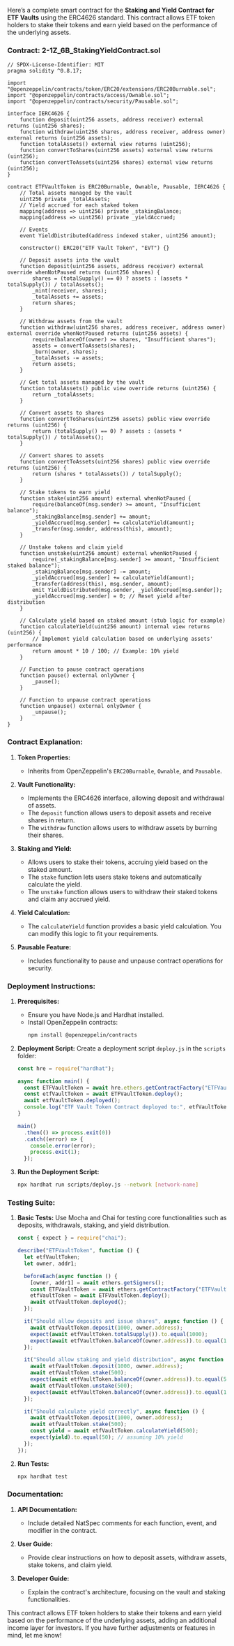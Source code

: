 Here’s a complete smart contract for the **Staking and Yield Contract for ETF Vaults** using the ERC4626 standard. This contract allows ETF token holders to stake their tokens and earn yield based on the performance of the underlying assets.

### Contract: 2-1Z_6B_StakingYieldContract.sol

```solidity
// SPDX-License-Identifier: MIT
pragma solidity ^0.8.17;

import "@openzeppelin/contracts/token/ERC20/extensions/ERC20Burnable.sol";
import "@openzeppelin/contracts/access/Ownable.sol";
import "@openzeppelin/contracts/security/Pausable.sol";

interface IERC4626 {
    function deposit(uint256 assets, address receiver) external returns (uint256 shares);
    function withdraw(uint256 shares, address receiver, address owner) external returns (uint256 assets);
    function totalAssets() external view returns (uint256);
    function convertToShares(uint256 assets) external view returns (uint256);
    function convertToAssets(uint256 shares) external view returns (uint256);
}

contract ETFVaultToken is ERC20Burnable, Ownable, Pausable, IERC4626 {
    // Total assets managed by the vault
    uint256 private _totalAssets;
    // Yield accrued for each staked token
    mapping(address => uint256) private _stakingBalance;
    mapping(address => uint256) private _yieldAccrued;

    // Events
    event YieldDistributed(address indexed staker, uint256 amount);
    
    constructor() ERC20("ETF Vault Token", "EVT") {}

    // Deposit assets into the vault
    function deposit(uint256 assets, address receiver) external override whenNotPaused returns (uint256 shares) {
        shares = (totalSupply() == 0) ? assets : (assets * totalSupply()) / totalAssets();
        _mint(receiver, shares);
        _totalAssets += assets;
        return shares;
    }

    // Withdraw assets from the vault
    function withdraw(uint256 shares, address receiver, address owner) external override whenNotPaused returns (uint256 assets) {
        require(balanceOf(owner) >= shares, "Insufficient shares");
        assets = convertToAssets(shares);
        _burn(owner, shares);
        _totalAssets -= assets;
        return assets;
    }

    // Get total assets managed by the vault
    function totalAssets() public view override returns (uint256) {
        return _totalAssets;
    }

    // Convert assets to shares
    function convertToShares(uint256 assets) public view override returns (uint256) {
        return (totalSupply() == 0) ? assets : (assets * totalSupply()) / totalAssets();
    }

    // Convert shares to assets
    function convertToAssets(uint256 shares) public view override returns (uint256) {
        return (shares * totalAssets()) / totalSupply();
    }

    // Stake tokens to earn yield
    function stake(uint256 amount) external whenNotPaused {
        require(balanceOf(msg.sender) >= amount, "Insufficient balance");
        _stakingBalance[msg.sender] += amount;
        _yieldAccrued[msg.sender] += calculateYield(amount);
        _transfer(msg.sender, address(this), amount);
    }

    // Unstake tokens and claim yield
    function unstake(uint256 amount) external whenNotPaused {
        require(_stakingBalance[msg.sender] >= amount, "Insufficient staked balance");
        _stakingBalance[msg.sender] -= amount;
        _yieldAccrued[msg.sender] += calculateYield(amount);
        _transfer(address(this), msg.sender, amount);
        emit YieldDistributed(msg.sender, _yieldAccrued[msg.sender]);
        _yieldAccrued[msg.sender] = 0; // Reset yield after distribution
    }

    // Calculate yield based on staked amount (stub logic for example)
    function calculateYield(uint256 amount) internal view returns (uint256) {
        // Implement yield calculation based on underlying assets' performance
        return amount * 10 / 100; // Example: 10% yield
    }

    // Function to pause contract operations
    function pause() external onlyOwner {
        _pause();
    }

    // Function to unpause contract operations
    function unpause() external onlyOwner {
        _unpause();
    }
}
```

### Contract Explanation:

1. **Token Properties:**
   - Inherits from OpenZeppelin's `ERC20Burnable`, `Ownable`, and `Pausable`.

2. **Vault Functionality:**
   - Implements the ERC4626 interface, allowing deposit and withdrawal of assets.
   - The `deposit` function allows users to deposit assets and receive shares in return.
   - The `withdraw` function allows users to withdraw assets by burning their shares.

3. **Staking and Yield:**
   - Allows users to stake their tokens, accruing yield based on the staked amount.
   - The `stake` function lets users stake tokens and automatically calculate the yield.
   - The `unstake` function allows users to withdraw their staked tokens and claim any accrued yield.

4. **Yield Calculation:**
   - The `calculateYield` function provides a basic yield calculation. You can modify this logic to fit your requirements.

5. **Pausable Feature:**
   - Includes functionality to pause and unpause contract operations for security.

### Deployment Instructions:

1. **Prerequisites:**
   - Ensure you have Node.js and Hardhat installed.
   - Install OpenZeppelin contracts:
     ```bash
     npm install @openzeppelin/contracts
     ```

2. **Deployment Script:**
   Create a deployment script `deploy.js` in the `scripts` folder:

   ```javascript
   const hre = require("hardhat");

   async function main() {
     const ETFVaultToken = await hre.ethers.getContractFactory("ETFVaultToken");
     const etfVaultToken = await ETFVaultToken.deploy();
     await etfVaultToken.deployed();
     console.log("ETF Vault Token Contract deployed to:", etfVaultToken.address);
   }

   main()
     .then(() => process.exit(0))
     .catch((error) => {
       console.error(error);
       process.exit(1);
     });
   ```

3. **Run the Deployment Script:**
   ```bash
   npx hardhat run scripts/deploy.js --network [network-name]
   ```

### Testing Suite:

1. **Basic Tests:**
   Use Mocha and Chai for testing core functionalities such as deposits, withdrawals, staking, and yield distribution.

   ```javascript
   const { expect } = require("chai");

   describe("ETFVaultToken", function () {
     let etfVaultToken;
     let owner, addr1;

     beforeEach(async function () {
       [owner, addr1] = await ethers.getSigners();
       const ETFVaultToken = await ethers.getContractFactory("ETFVaultToken");
       etfVaultToken = await ETFVaultToken.deploy();
       await etfVaultToken.deployed();
     });

     it("Should allow deposits and issue shares", async function () {
       await etfVaultToken.deposit(1000, owner.address);
       expect(await etfVaultToken.totalSupply()).to.equal(1000);
       expect(await etfVaultToken.balanceOf(owner.address)).to.equal(1000);
     });

     it("Should allow staking and yield distribution", async function () {
       await etfVaultToken.deposit(1000, owner.address);
       await etfVaultToken.stake(500);
       expect(await etfVaultToken.balanceOf(owner.address)).to.equal(500);
       await etfVaultToken.unstake(500);
       expect(await etfVaultToken.balanceOf(owner.address)).to.equal(1000); // should return to original after unstaking
     });

     it("Should calculate yield correctly", async function () {
       await etfVaultToken.deposit(1000, owner.address);
       await etfVaultToken.stake(500);
       const yield = await etfVaultToken.calculateYield(500);
       expect(yield).to.equal(50); // assuming 10% yield
     });
   });
   ```

2. **Run Tests:**
   ```bash
   npx hardhat test
   ```

### Documentation:

1. **API Documentation:**
   - Include detailed NatSpec comments for each function, event, and modifier in the contract.

2. **User Guide:**
   - Provide clear instructions on how to deposit assets, withdraw assets, stake tokens, and claim yield.

3. **Developer Guide:**
   - Explain the contract's architecture, focusing on the vault and staking functionalities.

This contract allows ETF token holders to stake their tokens and earn yield based on the performance of the underlying assets, adding an additional income layer for investors. If you have further adjustments or features in mind, let me know!
